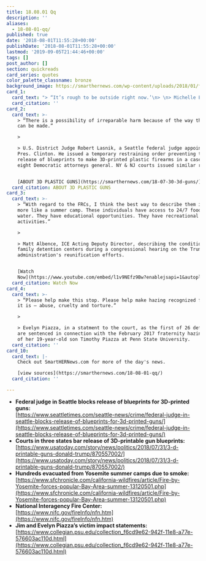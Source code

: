 ```yaml
---
title: 18.08.01 Qq
description: ''
aliases:
  - 18-08-01-qq/
published: true
date: '2018-08-01T11:55:28+00:00'
publishDate: '2018-08-01T11:55:28+00:00'
lastmod: '2019-09-05T21:44:46+00:00'
tags: []
post_author: []
section: quickreads
card_series: quotes
color_palette_classname: bronze
background_image: https://smarthernews.com/wp-content/uploads/2018/01/fire-scaled.jpg
card_1:
  card_text: "> “It’s rough to be outside right now.’\n> \n> Michelle Eidem, a Cal Fire spokeswoman, on the Ferguson Fire, one of three fires engulfing more than 185K acres in northern California. According to the National Interagency Fire Center, CA is just one of 14 states currently reporting large fires."
  card_citation: ''
card_2:
  card_text: >-
    > “There is a possibility of irreparable harm because of the way these guns
    can be made.”

    > 

    > U.S. District Judge Robert Lasnik, a Seattle federal judge appointed by
    Pres. Clinton. He issued a temporary restraining order preventing the
    release of blueprints to make 3D-printed plastic firearms in a case filed by
    eight Democratic attorneys general. NY & NJ courts issued similar rulings.


    [ABOUT 3D PLASTIC GUNS](https://smarthernews.com/18-07-30-3d-guns/)
  card_citation: ABOUT 3D PLASTIC GUNS
card_3:
  card_text: >-
    > “With regard to the FRCs, I think the best way to describe them is to be
    more like a summer camp. These individuals have access to 24/7 food and
    water. They have educational opportunities. They have recreational
    activities.”

    > 

    > Matt Albence, ICE Acting Deputy Director, describing the conditions of
    family detention centers during a congressional hearing on the Trump
    administration's reunification efforts.


    [Watch
    Now](https://www.youtube.com/embed/l1v9NEfz9Bw?enablejsapi=1&autoplay=1&rel=0)
  card_citation: Watch Now
card_4:
  card_text: >-
    > “Please help make this stop. Please help make hazing recognized for what
    it is – abuse, cruelty and torture.”

    > 

    > Evelyn Piazza, in a statment to the court, as the first of 26 defendants
    are sentenced in connection with the February 2017 fraternity hazing death
    of her 19-year-old son Timothy Piazza at Penn State University.
  card_citation: ''
card_10:
  card_text: |-
    Check out SmartHERNews.com for more of the day's news.

    [view sources](https://smarthernews.com/18-08-01-qq/)
  card_citation: ''

---
```

*   **Federal judge in Seattle blocks release of blueprints for 3D-printed guns:**  
    [https://www.seattletimes.com/seattle-news/crime/federal-judge-in-seattle-blocks-release-of-blueprints-for-3d-printed-guns/](https://www.seattletimes.com/seattle-news/crime/federal-judge-in-seattle-blocks-release-of-blueprints-for-3d-printed-guns/)
*   **Courts in three states bar release of 3D-printable gun blueprints:** [https://www.usatoday.com/story/news/politics/2018/07/31/3-d-printable-guns-donald-trump/870557002/](https://www.usatoday.com/story/news/politics/2018/07/31/3-d-printable-guns-donald-trump/870557002/)
*   **Hundreds evacuated from Yosemite summer camps due to smoke:**  
    [https://www.sfchronicle.com/california-wildfires/article/Fire-by-Yosemite-forces-popular-Bay-Area-summer-13120501.php](https://www.sfchronicle.com/california-wildfires/article/Fire-by-Yosemite-forces-popular-Bay-Area-summer-13120501.php)
*   **National Interagency Fire Center:**  
    [https://www.nifc.gov/fireInfo/nfn.htm](https://www.nifc.gov/fireInfo/nfn.htm)
*   **Jim and Evelyn Piazza’s victim impact statements:**  
    [https://www.collegian.psu.edu/collection_f6cd9e62-942f-11e8-a77e-576603ac110d.html](https://www.collegian.psu.edu/collection_f6cd9e62-942f-11e8-a77e-576603ac110d.html)